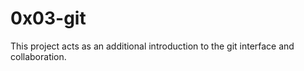 # 0x03-git #
This project acts as an additional introduction to the git interface and collaboration.
